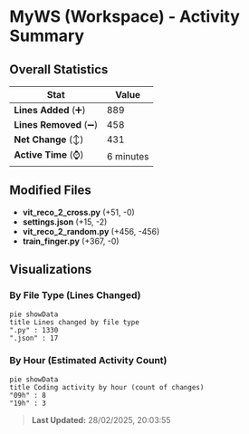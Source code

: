 # MyWS (Workspace) - Activity Summary 

## Overall Statistics

| Stat                   | Value                                                             |
| ---------------------- | ----------------------------------------------------------------- |
| **Lines Added** (➕)   | 889                                          |
| **Lines Removed** (➖) | 458                                        |
| **Net Change** (↕)    | 431                |
| **Active Time** (⌚)   | 6 minutes |


## Modified Files
- **vit_reco_2_cross.py** (+51, -0)
- **settings.json** (+15, -2)
- **vit_reco_2_random.py** (+456, -456)
- **train_finger.py** (+367, -0)

## Visualizations

### By File Type (Lines Changed)

```mermaid
pie showData
title Lines changed by file type
".py" : 1330
".json" : 17
```

### By Hour (Estimated Activity Count)

```mermaid
pie showData
title Coding activity by hour (count of changes)
"09h" : 8
"19h" : 3
```


> **Last Updated:** 28/02/2025, 20:03:55